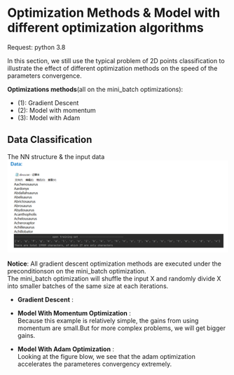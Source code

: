 # Optimization Methods & Model with different optimization algorithms
Request:
  python 3.8
  
In this section, we still use the typical problem of 2D points classification to illustrate the effect of different optimization methods on the speed of the parameters convergence.

__Optimizations methods__(all on the mini_batch optimizations):  
  - (1): Gradient Descent
  - (2): Model with momentum 
  - (3): Model with Adam

## Data Classification
  The NN structure & the input data
   ![Alt text](https://raw.githubusercontent.com/IHNF262/DeepLearningPractice/main/5_1_BuildingARecurrentNeuralNetwork-tf/images/1.png)
   
   
   __Notice__: All gradient descent optimization methods are executed under the preconditionson on the mini_batch optimization.  
   The mini_batch optimization will shuffle the input X and randomly divide X into smaller batches of the same size at each iterations. 
   
   
  - __Gradient Descent__ : 


  - __Model With Momentum Optimization__ :  
     Because this example is relatively simple, the gains from using momentum are small.But for more complex problems, we will get bigger gains.


  - __Model With Adam Optimization__ :  
     Looking at the figure blow, we see that the adam optimization accelerates the parameteres convergency extremely.
  
 
  
  
